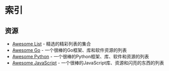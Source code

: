 # 索引

## 资源

* [Awesome List](https://github.com/sindresorhus/awesome) - 精选的精彩列表的集合
* [Awesome Go](https://github.com/avelino/awesome-go) - 一个很棒的Go框架、库和软件资源的列表
* [Awesome Python](https://github.com/vinta/awesome-python) - 一个很棒的Python框架、库、软件和资源的列表
* [Awesome JavaScript](https://github.com/sindresorhus/awesome-javascript) - 一个很棒的JavaScript库、资源和闪亮的东西的列表
